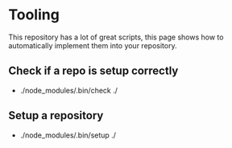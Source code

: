 # Tooling

This repository has a lot of great scripts, this page shows how to automatically implement them into your repository.

## Check if a repo is setup correctly ##

* ./node_modules/.bin/check ./

## Setup a repository ##

* ./node_modules/.bin/setup ./

